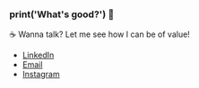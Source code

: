 ### print('What's good?') 🥳

☕ Wanna talk? Let me see how I can be of value!

* [LinkedIn](https://www.linkedin.com/in/daevidvo/)
* [Email](mailto:daevidvo@gmail.com)
* [Instagram](https://www.instagram.com/daevidvo)

<!--
**daevidvo/daevidvo** is a ✨ _special_ ✨ repository because its `README.md` (this file) appears on your GitHub profile.

Here are some ideas to get you started:

- 🔭 I’m currently working on ...
- 🌱 I’m currently learning ...
- 👯 I’m looking to collaborate on ...
- 🤔 I’m looking for help with ...
- 💬 Ask me about ...
- 📫 How to reach me: ...
- 😄 Pronouns: ...
- ⚡ Fun fact: ...
-->
